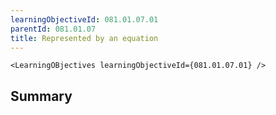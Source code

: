 ```yaml
---
learningObjectiveId: 081.01.07.01
parentId: 081.01.07
title: Represented by an equation
---
```


```tsx eval
<LearningOBjectives learningObjectiveId={081.01.07.01} />
```

## Summary
